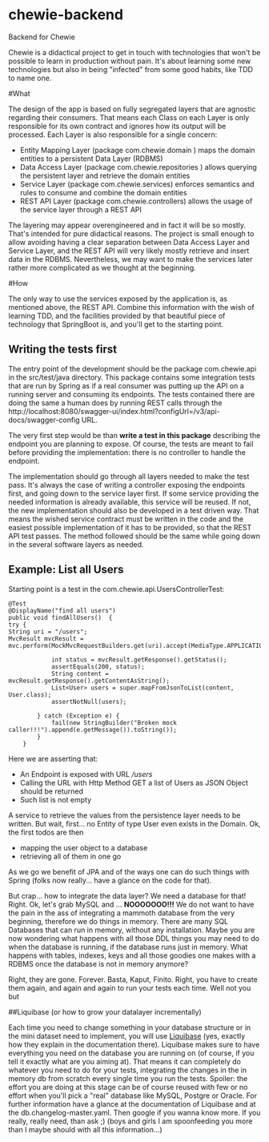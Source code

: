 # chewie-backend
Backend for Chewie

Chewie is a didactical project to get in touch with technologies that won't be possible to learn in production without pain. 
It's about learning some new technologies but also in being "infected" from some good habits, like TDD to name one.

#What

The design of the app is based on fully segregated layers that are agnostic regarding their consumers. 
That means each Class on each Layer is only responsible for its own contract and ignores how its output will be processed.
Each Layer is also responsible for a single concern:

- Entity Mapping Layer (package com.chewie.domain ) maps the domain entities to a persistent Data Layer (RDBMS)
- Data Access Layer (package com.chewie.repositories ) allows querying the persistent layer and retrieve the domain entities
- Service Layer  (package com.chewie.services) enforces semantics and rules to consume and combine the domain entities
- REST API Layer (package com.chewie.controllers) allows the usage of the service layer through a REST API

The layering may appear overengineered and in fact it will be so mostly. That's intended for pure didactical reasons. 
The project is small enough to allow avoiding having a clear separation between Data Access Layer and Service Layer, and 
the REST API will very likely mostly retrieve and insert data in the RDBMS. Nevertheless, we may want to make the services
later rather more complicated as we thought at the beginning. 

#How

The only way to use the services exposed by the application is, as mentioned above, the REST API. Combine this information 
with the wish of learning TDD, and the facilities provided by that beautiful piece of technology that SpringBoot is, and you'll get 
to the starting point.

## Writing the tests first

The entry point of the development should be the package com.chewie.api in the src/test/java directory. This package contains
some integration tests that are run by Spring as if a real consumer was putting up the API on a running server and consuming its
endpoints. The tests contained there are doing the same a human does by running REST calls through the http://localhost:8080/swagger-ui/index.html?configUrl=/v3/api-docs/swagger-config
URL. 

The very first step would be than **write a test in this package** describing the endpoint you are planning to expose.
Of course, the tests are meant to fail before providing the implementation: there is no controller to handle the endpoint.

The implementation should go through all layers needed to make the test pass. It's always the case of writing a controller exposing
the endpoints first, and going down to the service layer first. If some service providing the needed information is already available, 
this service will be reused. If not, the new implementation should also be developed in a test driven way. That means the wished service
contract must be written in the code and the easiest possible implementation of it has to be provided, so that the REST API test passes.
The method followed should be the same while going down in the several software layers as needed.

## Example: List all Users

Starting point is a test in the com.chewie.api.UsersControllerTest:

```
@Test
@DisplayName("find all users")
public void findAllUsers()  {
try {
String uri = "/users";
MvcResult mvcResult = mvc.perform(MockMvcRequestBuilders.get(uri).accept(MediaType.APPLICATION_JSON_VALUE)).andReturn();

            int status = mvcResult.getResponse().getStatus();
            assertEquals(200, status);
            String content = mvcResult.getResponse().getContentAsString();
            List<User> users = super.mapFromJsonToList(content, User.class);
            assertNotNull(users);

        } catch (Exception e) {
            fail(new StringBuilder("Broken mock caller!!!").append(e.getMessage()).toString());
        }
    }
```

Here we are asserting that:

- An Endpoint is exposed with URL */users*
- Calling the URL with Http Method GET a list of Users as JSON Object should be returned
- Such list is not empty

A service to retrieve the values from the persistence layer needs to be written. But wait, first... no Entity of type User 
even exists in the Domain. Ok, the first todos are then 

- mapping the user object to a database
- retrieving all of them in one go

As we go we benefit of JPA and of the ways one can do such things with Spring (folks now really... have a glance on the code for that).

But crap... how to integrate the data layer? We need a database for that! Right. Ok, let's grab MySQL and ... **NOOOOOOO!!!**
We do not want to have the pain in the ass of integrating a mammoth database from the very beginning, therefore we do things in memory.
There are many SQL Databases that can run in memory, without any installation. 
Maybe you are now wondering what happens with all those DDL things you may need to do when the database is running, if the database runs just in memory.
What happens with tables, indexes, keys and all those goodies one makes with a RDBMS once the database is not in memory anymore?

Right, they are gone. Forever. Basta, Kaput, Finito. Right, you have to create them again, and again and again to run your tests each time.
Well not you but

##Liquibase (or how to grow your datalayer incrementally)

Each time you need to change something in your database structure or in the mini dataset need to implement, you will use [Liquibase](https://www.liquibase.org/) (yes, exactly how they explain in the documentation there).
Liquibase makes sure to have everything you need on the database you are running on (of course, if you tell it exactly what are you aiming at).
That means it can completely do whatever you need to do for your tests, integrating the changes in the in memory db from scratch every single time you run the tests.
Spoiler: the effort you are doing at this stage can be of course reused with few or no effort when you'll pick a "real" database like MySQL, Postgre or Oracle.
For further information have a glance at the documentation of Liquibase and at the db.changelog-master.yaml. Then google if you wanna know more.
If you really, really need, than ask ;) (boys and girls I am spoonfeeding you more than I maybe should with all this information...)


